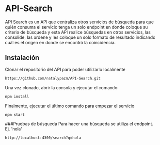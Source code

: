 # API-Search
API Search es un API que centraliza otros servicios de búsqueda para que quién consuma el servicio tenga un solo endpoint en donde coloque su criterio de búsqueda y esta API realice búsquedas en otros servicios, las consolide, las ordene y les coloque un solo formato de resultado indicando cuál es el origen en donde se encontró la coincidencia.
## Instalación
Clonar el repositorio del API para poder utilizarlo localmente
```bash
https://github.com/natalypazm/API-Search.git
```
Una vez clonado, abrir la consola y ejecutar el comando
```bash
npm install
```
Finalmente, ejecutar el último comando para empezar el servicio
```bash
npm start
```
###Pruebas de búsqueda
Para hacer una búsqueda se utiliza el endpoint. Ej. 'hola'
```bash
http://localhost:4300/search?q=hola
```

